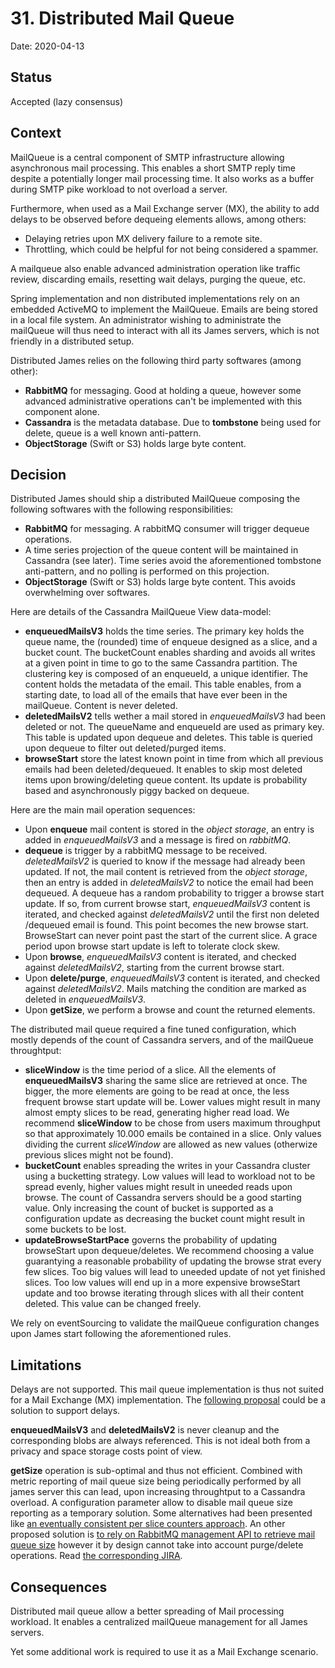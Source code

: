 # 31. Distributed Mail Queue

Date: 2020-04-13

## Status

Accepted (lazy consensus)

## Context

MailQueue is a central component of SMTP infrastructure allowing asynchronous mail processing. This enables a short 
SMTP reply time despite a potentially longer mail processing time. It also works as a buffer during SMTP pike workload
to not overload a server. 

Furthermore, when used as a Mail Exchange server (MX), the ability to add delays to be observed before dequeing elements
allows, among others:

 - Delaying retries upon MX delivery failure to a remote site.
 - Throttling, which could be helpful for not being considered a spammer.

A mailqueue also enable advanced administration operation like traffic review, discarding emails, resetting wait delays, 
purging the queue, etc.

Spring implementation and non distributed implementations rely on an embedded ActiveMQ to implement the MailQueue. 
Emails are being stored in a local file system. An administrator wishing to administrate the mailQueue will thus need 
to interact with all its James servers, which is not friendly in a distributed setup.

Distributed James relies on the following third party softwares (among other):

 - **RabbitMQ** for messaging. Good at holding a queue, however some advanced administrative operations can't be 
implemented with this component alone.
 - **Cassandra** is the metadata database. Due to **tombstone** being used for delete, queue is a well known anti-pattern.
 - **ObjectStorage** (Swift or S3) holds large byte content.

## Decision

Distributed James should ship a distributed MailQueue composing the following softwares with the following 
responsibilities:

 - **RabbitMQ** for messaging. A rabbitMQ consumer will trigger dequeue operations.
 - A time series projection of the queue content will be maintained in Cassandra (see later). Time series avoid the 
aforementioned tombstone anti-pattern, and no polling is performed on this projection.
 - **ObjectStorage** (Swift or S3) holds large byte content. This avoids overwhelming over softwares.
 
Here are details of the Cassandra MailQueue View data-model:

 - **enqueuedMailsV3** holds the time series. The primary key holds the queue name, the (rounded) time of enqueue 
designed as a slice, and a bucket count. The bucketCount enables sharding and avoids all writes at a given point in 
time to go to the same Cassandra partition. The clustering key is composed of an enqueueId, a unique identifier. The 
content holds the metadata of the email. This table enables, from a starting date, to load all of the emails that 
have ever been in the mailQueue. Content is never deleted.
 - **deletedMailsV2** tells wether a mail stored in *enqueuedMailsV3* had been deleted or not. The queueName and 
enqueueId are used as primary key. This table is updated upon dequeue and deletes. This table is queried upon dequeue 
to filter out deleted/purged items. 
 - **browseStart** store the latest known point in time from which all previous emails had been deleted/dequeued. It 
enables to skip most deleted items upon browing/deleting queue content. Its update is probability based and 
asynchronously piggy backed on dequeue.
 
Here are the main mail operation sequences:

 - Upon **enqueue** mail content is stored in the *object storage*, an entry is added in *enqueuedMailsV3* and a message 
 is fired on *rabbitMQ*.
 - **dequeue** is trigger by a rabbitMQ message to be received. *deletedMailsV2* is queried to know if the message had
already been updated. If not, the mail content is retrieved from the *object storage*, then an entry is added in 
*deletedMailsV2* to notice the email had been dequeued. A dequeue has a random probability to trigger a browse start
update. If so, from current browse start, *enqueuedMailsV3* content is iterated, and checked against *deletedMailsV2*
until the first non deleted /dequeued email is found. This point becomes the new browse start. BrowseStart can never 
point past the start of the current slice. A grace period upon browse start update is left to tolerate clock skew.
 - Upon **browse**, *enqueuedMailsV3* content is iterated, and checked against *deletedMailsV2*, starting from the 
current browse start.
 - Upon **delete/purge**, *enqueuedMailsV3* content is iterated, and checked against *deletedMailsV2*. Mails matching 
the condition are marked as deleted in *enqueuedMailsV3*.
 - Upon **getSize**, we perform a browse and count the returned elements.
 
The distributed mail queue required a fine tuned configuration, which mostly depends of the count of Cassandra servers, 
and of the mailQueue throughtput:
 - **sliceWindow** is the time period of a slice. All the elements of **enqueuedMailsV3** sharing the same slice are 
retrieved at once. The bigger, the more elements are going to be read at once, the less frequent browse start update 
will be. Lower values might result in many almost empty slices to be read, generating higher read load. We recommend 
**sliceWindow** to be chose from users maximum throughput so that approximately 10.000 emails be contained in a slice.
Only values dividing the current *sliceWindow* are allowed as new values (otherwize previous slices might not be found).
 - **bucketCount** enables spreading the writes in your Cassandra cluster using a bucketting strategy. Low values will 
lead to workload not to be spread evenly, higher values might result in uneeded reads upon browse. The count of Cassandra 
servers should be a good starting value. Only increasing the count of bucket is supported as a configuration update as
decreasing the bucket count might result in some buckets to be lost.
 - **updateBrowseStartPace** governs the probability of updating browseStart upon dequeue/deletes. We recommend choosing 
a value guarantying a reasonable probability of updating the browse strat every few slices. Too big values will lead to
uneeded update of not yet finished slices. Too low values will end up in a more expensive browseStart update and too browse
iterating through slices with all their content deleted. This value can be changed freely.

We rely on eventSourcing to validate the mailQueue configuration changes upon James start following the aforementioned rules.

## Limitations

Delays are not supported. This mail queue implementation is thus not suited for a Mail Exchange (MX) implementation.
The [following proposal](https://issues.apache.org/jira/browse/JAMES-2896) could be a solution to support delays.

**enqueuedMailsV3** and **deletedMailsV2** is never cleanup and the corresponding blobs are always referenced. This is not
ideal both from a privacy and space storage costs point of view.

**getSize** operation is sub-optimal and thus not efficient. Combined with metric reporting of mail queue size being 
periodically performed by all james server this can lead, upon increasing throughtput to a Cassandra overload. A configuration
parameter allow to disable mail queue size reporting as a temporary solution. Some alternatives had been presented like 
[an eventually consistent per slice counters approach](https://github.com/linagora/james-project/pull/2565). An other 
proposed solution is [to rely on RabbitMQ management API to retrieve mail queue size](https://github.com/linagora/james-project/pull/2325)
however it by design cannot take into account purge/delete operations. Read 
[the corresponding JIRA](https://issues.apache.org/jira/browse/JAMES-2733).

## Consequences

Distributed mail queue allow a better spreading of Mail processing workload. It enables a centralized mailQueue
management for all James servers.

Yet some additional work is required to use it as a Mail Exchange scenario.
